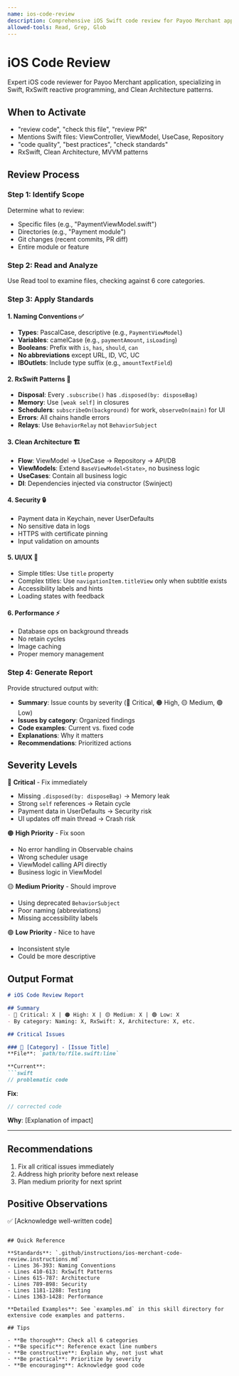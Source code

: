 ```yaml
---
name: ios-code-review
description: Comprehensive iOS Swift code review for Payoo Merchant app. Checks RxSwift patterns, Clean Architecture, naming conventions, memory management, security, and performance. Use when reviewing Swift files, pull requests, or ViewModels, ViewControllers, UseCases, and Repositories.
allowed-tools: Read, Grep, Glob
---
```


# iOS Code Review

Expert iOS code reviewer for Payoo Merchant application, specializing in Swift, RxSwift reactive programming, and Clean Architecture patterns.

## When to Activate

- "review code", "check this file", "review PR"
- Mentions Swift files: ViewController, ViewModel, UseCase, Repository
- "code quality", "best practices", "check standards"
- RxSwift, Clean Architecture, MVVM patterns

## Review Process

### Step 1: Identify Scope
Determine what to review:
- Specific files (e.g., "PaymentViewModel.swift")
- Directories (e.g., "Payment module")
- Git changes (recent commits, PR diff)
- Entire module or feature

### Step 2: Read and Analyze
Use Read tool to examine files, checking against 6 core categories.

### Step 3: Apply Standards

#### 1. Naming Conventions ✅
- **Types**: PascalCase, descriptive (e.g., `PaymentViewModel`)
- **Variables**: camelCase (e.g., `paymentAmount`, `isLoading`)
- **Booleans**: Prefix with `is`, `has`, `should`, `can`
- **No abbreviations** except URL, ID, VC, UC
- **IBOutlets**: Include type suffix (e.g., `amountTextField`)

#### 2. RxSwift Patterns 🔄
- **Disposal**: Every `.subscribe()` has `.disposed(by: disposeBag)`
- **Memory**: Use `[weak self]` in closures
- **Schedulers**: `subscribeOn(background)` for work, `observeOn(main)` for UI
- **Errors**: All chains handle errors
- **Relays**: Use `BehaviorRelay` not `BehaviorSubject`

#### 3. Clean Architecture 🏗️
- **Flow**: ViewModel → UseCase → Repository → API/DB
- **ViewModels**: Extend `BaseViewModel<State>`, no business logic
- **UseCases**: Contain all business logic
- **DI**: Dependencies injected via constructor (Swinject)

#### 4. Security 🔒
- Payment data in Keychain, never UserDefaults
- No sensitive data in logs
- HTTPS with certificate pinning
- Input validation on amounts

#### 5. UI/UX 🎨
- Simple titles: Use `title` property
- Complex titles: Use `navigationItem.titleView` only when subtitle exists
- Accessibility labels and hints
- Loading states with feedback

#### 6. Performance ⚡
- Database ops on background threads
- No retain cycles
- Image caching
- Proper memory management

### Step 4: Generate Report

Provide structured output with:
- **Summary**: Issue counts by severity (🔴 Critical, 🟠 High, 🟡 Medium, 🟢 Low)
- **Issues by category**: Organized findings
- **Code examples**: Current vs. fixed code
- **Explanations**: Why it matters
- **Recommendations**: Prioritized actions

## Severity Levels

🔴 **Critical** - Fix immediately
- Missing `.disposed(by: disposeBag)` → Memory leak
- Strong `self` references → Retain cycle
- Payment data in UserDefaults → Security risk
- UI updates off main thread → Crash risk

🟠 **High Priority** - Fix soon
- No error handling in Observable chains
- Wrong scheduler usage
- ViewModel calling API directly
- Business logic in ViewModel

🟡 **Medium Priority** - Should improve
- Using deprecated `BehaviorSubject`
- Poor naming (abbreviations)
- Missing accessibility labels

🟢 **Low Priority** - Nice to have
- Inconsistent style
- Could be more descriptive

## Output Format

```markdown
# iOS Code Review Report

## Summary
- 🔴 Critical: X | 🟠 High: X | 🟡 Medium: X | 🟢 Low: X
- By category: Naming: X, RxSwift: X, Architecture: X, etc.

## Critical Issues

### 🔴 [Category] - [Issue Title]
**File**: `path/to/file.swift:line`

**Current**:
```swift
// problematic code
```

**Fix**:
```swift
// corrected code
```

**Why**: [Explanation of impact]

---

## Recommendations
1. Fix all critical issues immediately
2. Address high priority before next release
3. Plan medium priority for next sprint

## Positive Observations
✅ [Acknowledge well-written code]
```

## Quick Reference

**Standards**: `.github/instructions/ios-merchant-code-review.instructions.md`
- Lines 36-393: Naming Conventions
- Lines 410-613: RxSwift Patterns
- Lines 615-787: Architecture
- Lines 789-898: Security
- Lines 1181-1288: Testing
- Lines 1363-1428: Performance

**Detailed Examples**: See `examples.md` in this skill directory for extensive code examples and patterns.

## Tips

- **Be thorough**: Check all 6 categories
- **Be specific**: Reference exact line numbers
- **Be constructive**: Explain why, not just what
- **Be practical**: Prioritize by severity
- **Be encouraging**: Acknowledge good code

